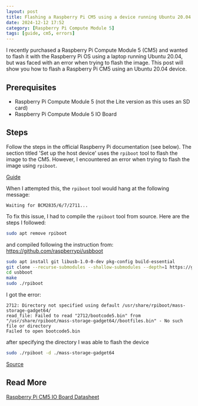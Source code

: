 ```yaml
---
layout: post
title: Flashing a Raspberry Pi CM5 using a device running Ubuntu 20.04
date: 2024-12-12 17:52
category: [Raspberry Pi Compute Module 5]
tags: [guide, cm5, errors]
---
```


I recently purchased a Raspberry Pi Compute Module 5 (CM5) and wanted to flash it with the Raspberry Pi OS using a laptop running Ubuntu 20.04, but was faced with an error when trying to flash the image. This post will show you how to flash a Raspberry Pi CM5 using an Ubuntu 20.04 device.


## Prerequisites

- Raspberry Pi Compute Module 5 (not the Lite version as this uses an SD card)
- Raspberry Pi Compute Module 5 IO Board

## Steps

Follow the steps in the official Raspberry Pi documentation (see below). The section titled 'Set up the host device' uses the `rpiboot` tool to flash the image to the CM5. However, I encountered an error when trying to flash the image using `rpiboot`.

[Guide](https://www.raspberrypi.com/documentation/computers/compute-module.html#set-up-the-host-device)

When I attempted this, the `rpiboot` tool would hang at the following message:

```
Waiting for BCM2835/6/7/2711...
```

To fix this issue, I had to compile the `rpiboot` tool from source. Here are the steps I followed:

```bash
sudo apt remove rpiboot
```

and compiled following the instruction from: https://github.com/raspberrypi/usbboot

```bash
sudo apt install git libusb-1.0-0-dev pkg-config build-essential
git clone --recurse-submodules --shallow-submodules --depth=1 https://github.com/raspberrypi/usbboot
cd usbboot
make
sudo ./rpiboot
```

I got the error:

```
2712: Directory not specified using default /usr/share/rpiboot/mass-storage-gadget64/
read_file: Failed to read "2712/bootcode5.bin" from "/usr/share/rpiboot/mass-storage-gadget64//bootfiles.bin" - No such file or directory
Failed to open bootcode5.bin
```

after specifying the directory I was able to flash the device

```bash
sudo ./rpiboot -d ./mass-storage-gadget64
```

[Source](https://forums.raspberrypi.com/viewtopic.php?t=380527)

## Read More

[Raspberry Pi CM5 IO Board Datasheet](https://datasheets.raspberrypi.com/cm5/cm5io-datasheet.pdf)